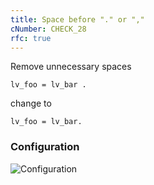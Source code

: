 ```yaml
---
title: Space before "." or ","
cNumber: CHECK_28
rfc: true
---
```


Remove unnecessary spaces

```abap
lv_foo = lv_bar .
```

change to

```abap
lv_foo = lv_bar.
```

### Configuration
![Configuration](/img/default_conf.png)